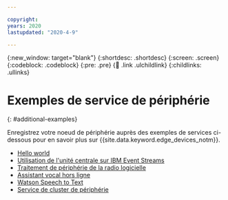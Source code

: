 ```yaml
---

copyright:
years: 2020
lastupdated: "2020-4-9"

---
```


{:new_window: target="blank"}
{:shortdesc: .shortdesc}
{:screen: .screen}
{:codeblock: .codeblock}
{:pre: .pre}
{:child: .link .ulchildlink}
{:childlinks: .ullinks}

# Exemples de service de périphérie
{: #additional-examples}

Enregistrez votre noeud de périphérie auprès des exemples de services ci-dessous pour en savoir plus sur {{site.data.keyword.edge_devices_notm}}.

* [Hello world](../getting_started/policy.md)
* [Utilisation de l'unité centrale sur IBM Event Streams](cpu_load_example.md)
* [Traitement de périphérie de la radio logicielle](software_defined_radio_ex.md)
* [Assistant vocal hors ligne](offline_voice_assistant.md)
* [Watson Speech to Text](watson_speech.md)
* [Service de cluster de périphérie](edge_cluster_service.md)
